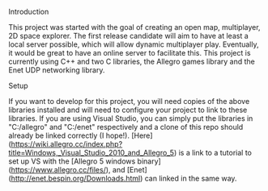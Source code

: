 Introduction

This project was started with the goal of creating an open map, multiplayer, 2D space explorer. The first release candidate will aim to have at least a local server possible, which will allow dynamic multiplayer play. Eventually, it would be great to have an online server to facilitate this. This project is currently using C++ and two C libraries, the Allegro games library and the Enet UDP networking library.

Setup

If you want to develop for this project, you will need copies of the above libraries installed and will need to configure your project to link to these libraries. If you are using Visual Studio, you can simply put the libraries in "C:/allegro" and "C:/enet" respectively and a clone of this repo should already be linked correctly (I hope!). [Here] (https://wiki.allegro.cc/index.php?title=Windows,_Visual_Studio_2010_and_Allegro_5) is a link to a tutorial to set up VS with the [Allegro 5 windows binary] (https://www.allegro.cc/files/), and [Enet] (http://enet.bespin.org/Downloads.html) can linked in the same way.

